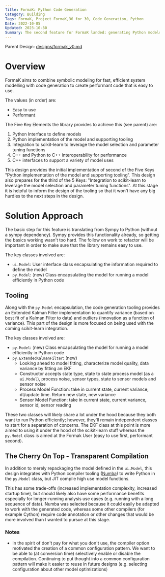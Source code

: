 ```yaml
---
Title: FormaK: Python Code Generation
Category: Building
Tags: FormaK, Project FormaK,30 for 30, Code Generation, Python
Date: 2022-10-05
Updated: 2023-10-30
Summary: The second feature for FormaK landed: generating Python models
---
```


Parent Design: [designs/formak_v0.md](https://github.com/buckbaskin/formak/tree/master/designs/formak_v0.md)

# Overview

FormaK aims to combine symbolic modeling for fast, efficient system modelling
with code generation to create performant code that is easy to use.

The values (in order) are:

- Easy to use
- Performant

The Five Key Elements the library provides to achieve this (see parent) are:

1. Python Interface to define models
2. Python implementation of the model and supporting tooling
3. Integration to scikit-learn to leverage the model selection and parameter tuning functions
4. C++ and Python to C++ interoperability for performance
5. C++ interfaces to support a variety of model uses

This design provides the initial implementation of second of the Five Keys
"Python implementation of the model and supporting tooling". This design also
prepares for the third of the 5 Keys: "Integration to scikit-learn to leverage
the model selection and parameter tuning functions". At this stage it is
helpful to inform the design of the tooling so that it won't have any big
hurdles to the next steps in the design.


# Solution Approach

The basic step for this feature is translating from Sympy to Python (without a
sympy dependency). Sympy provides this functionality already, so getting the
basics working wasn't too hard. The follow on work to refactor will be
important in order to make sure that the library remains easy to use.

The key classes involved are:

- `ui.Model`: User interface class encapsulating the information required to define the model
- `py.Model`: (new) Class encapsulating the model for running a model efficiently in Python code

## Tooling

Along with the `py.Model` encapsulation, the code generation tooling provides
an Extended Kalman Filter implementation to quantify variance (based on best
fit of a Kalman Filter to data) and outliers (innovation as a function of
variance). This part of the design is more focused on being used with the
coming scikit-learn integration.

The key classes involved are:

- `py.Model`: (new) Class encapsulating the model for running a model efficiently in Python code
- `py.ExtendedKalmanFilter`: (new)
	- Looking ahead to model fitting, characterize model quality, data variance by fitting an EKF
	- Constructor accepts state type, state to state process model (as a `ui.Model`), process noise, sensor types, state to sensor models and sensor noise
	- Process Model Function: take in current state, current variance, dt/update time. Return new state, new variance
	- Sensor Model Function: take in current state, current variance, sensor id, sensor reading

These two classes will likely share a lot under the hood because they both want
to run Python efficiently; however, they'll remain independent classes to start
for a separation of concerns. The EKF class at this point is more aimed to
using it under the hood of the scikit-learn stuff whereas the `py.Model` class
is aimed at the Formak User (easy to use first, performant second).


## The Cherry On Top - Transparent Compilation

In addition to merely repackaging the model defined in the `ui.Model`, this
design integrates with Python compiler tooling
([Numba](https://github.com/numba/numba)) to write Python in the `py.Model`
class, but JIT compile high use model functions.

This has some trade-offs (increased implementation complexity, increased
startup time), but should likely also have some performance benefits especially
for longer-running analysis use cases (e.g. running with a long sequence of
data). Numba was selected because it could easily be adapted to work with the
generated code, whereas some other compilers (for example Cython) require code
annotation or other changes that would be more involved than I wanted to pursue
at this stage.

### Notes

- In the spirit of don't pay for what you don't use, the compiler option motivated the creation of a common configuration pattern. We want to be able to (at conversion time) selectively enable or disable the compilation. Continuing to put thought into a common configuration pattern will make it easier to reuse in future designs (e.g. selecting configuration about other model optimizations)
